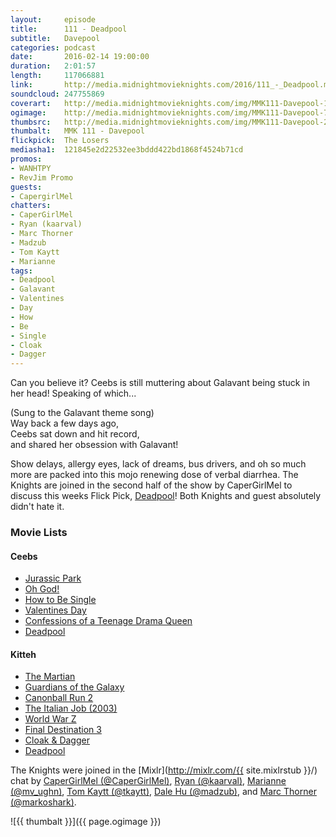 ```yaml
---
layout:     episode
title:      111 - Deadpool
subtitle:   Davepool
categories: podcast
date:       2016-02-14 19:00:00
duration:   2:01:57
length:     117066881
link:       http://media.midnightmovieknights.com/2016/111_-_Deadpool.m4a
soundcloud: 247755869
coverart:   http://media.midnightmovieknights.com/img/MMK111-Davepool-1400x1400.png
ogimage:    http://media.midnightmovieknights.com/img/MMK111-Davepool-750x750.png
thumbsrc:   http://media.midnightmovieknights.com/img/MMK111-Davepool-200x200.png
thumbalt:   MMK 111 - Davepool
flickpick:  The Losers
mediasha1:  121845e2d22532ee3bddd422bd1868f4524b71cd
promos:
- WANHTPY
- RevJim Promo
guests:
- CapergirlMel
chatters:
- CaperGirlMel
- Ryan (kaarval)
- Marc Thorner
- Madzub
- Tom Kaytt
- Marianne
tags:
- Deadpool
- Galavant
- Valentines
- Day
- How
- Be
- Single
- Cloak
- Dagger
---
```

Can you believe it? Ceebs is still muttering about Galavant being stuck in her head! Speaking of which...

(Sung to the Galavant theme song)  
Way back a few days ago,  
Ceebs sat down and hit record,  
and shared her obsession with Galavant!  

Show delays, allergy eyes, lack of dreams, bus drivers, and oh so much more are packed into this mojo renewing dose of verbal diarrhea. The Knights are joined in the second half of the show by CaperGirlMel to discuss this weeks Flick Pick, [Deadpool](http://www.imdb.com/title/tt1431045/)! Both Knights and guest absolutely didn't hate it. 

### Movie Lists

<div class="row">
	<div class="col-sm-6">
		<h4>Ceebs</h4>
		<ul class="list-unstyled">
			<li><a href="http://www.imdb.com/title/tt0107290/" target="_blank">Jurassic Park</a></li>
			<li><a href="http://www.imdb.com/title/tt0076489/" target="_blank">Oh God!</a></li>
			<li><a href="http://www.imdb.com/title/tt1292566/" target="_blank">How to Be Single</a></li>
			<li><a href="http://www.imdb.com/title/tt0817230/" target="_blank">Valentines Day</a></li>
			<li><a href="http://www.imdb.com/title/tt0361467/" target="_blank">Confessions of a Teenage Drama Queen</a></li>
			<li><a href="http://www.imdb.com/title/tt1431045/" target="_blank">Deadpool</a></li>
		</ul>
	</div>
	<div class="col-sm-6">
		<h4>Kitteh</h4>
		<ul class="list-unstyled">
			<li><a href="http://www.imdb.com/title/tt3659388/" target="_blank">The Martian</a></li>
			<li><a href="http://www.imdb.com/title/tt2015381/" target="_blank">Guardians of the Galaxy</a></li>
			<li><a href="http://www.imdb.com/title/tt0087032/" target="_blank">Canonball Run 2</a></li>
			<li><a href="http://www.imdb.com/title/tt0317740/" target="_blank">The Italian Job (2003)</a></li>
			<li><a href="http://www.imdb.com/title/tt0816711/" target="_blank">World War Z</a></li>
			<li><a href="http://www.imdb.com/title/tt0414982/" target="_blank">Final Destination 3</a></li>
			<li><a href="http://www.imdb.com/title/tt0087065/" target="_blank">Cloak &amp; Dagger</a></li>
			<li><a href="http://www.imdb.com/title/tt1431045/" target="_blank">Deadpool</a></li>
		</ul>
	</div>
</div>

The Knights were joined in the [Mixlr](http://mixlr.com/{{ site.mixlrstub }}/) chat by [CaperGirlMel (@CaperGirlMel)](https://twitter.com/CaperGirlMel), [Ryan (@kaarval)](https://twitter.com/kaarval), [Marianne (@mv_ughn)](https://twitter.com/mv_ughn), [Tom Kaytt (@tkaytt)](https://twitter.com/tkaytt), [Dale Hu (@madzub)](https://twitter.com/madzub), and [Marc Thorner (@markoshark)](https://twitter.com/markoshark).

![{{ thumbalt }}]({{ page.ogimage }})